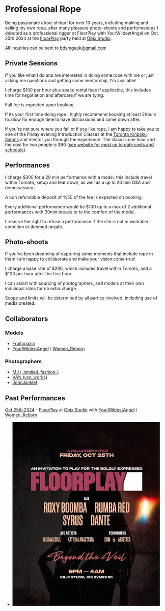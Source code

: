 # Professional Rope

Being passionate about shibari for over 10 years, including making and selling my own rope, after many pleasure photo-shoots and performances I debuted as a professional rigger at FloorPlay with YourWildestAngel on Oct 25th 2024 at the [FloorPlay](https://www.instagram.com/wefloorplay) party held at [Objx Studio](https://www.objx.studio/).

All inquiries can be sent to bdsmgeek@gmail.com

## Private Sessions

If you like what I do and are interested in doing some rope with me or just asking me questions and getting some mentorship, I'm available!

I charge $100 per hour plus space rental fees if applicable, this includes time for negotiation and aftercare if we are tying.

Full fee is expected upon booking.

If its your first time doing rope I highly recommend booking at least 2hours to allow for enough time to have discussions and come down after.

If you're not sure where you fall or if you like rope, I am happy to take you to one of the Friday evening Introduction Classes at the [Toronto Kinbaku Salons](https://torontokinbakusalon.com/) and mentor you through the experience. The class is one hour and the cost for two people is $60 ([see website for most up to date costs and schedule](https://torontokinbakusalon.com/products/intro-classes-date-and-time-options)).

## Performances

I charge $300 for a 20 min performance with a model, this include travel within Toronto, setup and tear down, as well as a up to 20 min Q&A and demo session.

A non refundable deposit of %50 of the fee is expected on booking.

Every additional performance would be $100 up to a max of 2 additional performances with 30min breaks or to the comfort of the model.

I reserve the right to refuse a performance if the site is not in workable condition or deemed unsafe.

## Photo-shoots

If you've been dreaming of capturing some moments that include rope in them I am happy to collaborate and make your vision come true!

I charge a base rate of $200, which includes travel within Toronto, and a $100 per hour after the first hour.

I can assist with sourcing of photographers, and models at their own individual rates for no extra charge.

Scope and limits will be determined by all parties involved, including use of media created.

## Collaborators

### Models

- [Fruitopazia](https://fetlife.com/users/4812338)
- [YourWildestAngel](https://fetlife.com/users/14885781) / [Women_Reborn](https://www.instagram.com/women_reborn/)

### Photographers

- [MJ (\_implied_fashion\_)](https://www.instagram.com/_implied_fashion_)
- [VAN (van_works)](https://www.instagram.com/van_works/)
- [JohnJanklet](https://www.instagram.com/johnjanklet/)

## Past Performances

[Oct 25th 2024](https://www.instagram.com/p/DBR8tWRSm-W) - [FloorPlay](https://www.instagram.com/wefloorplay) at [Objx Studio](https://www.objx.studio/) with [YourWildestAngel](https://fetlife.com/users/14885781) / [Women_Reborn](https://www.instagram.com/women_reborn/)

- ![FloorPlay Credit Poster](/assets/img/10-25-2024-floorplay.jpg)

